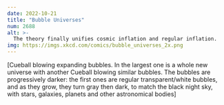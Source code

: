 ```yaml
---
date: 2022-10-21
title: "Bubble Universes"
num: 2688
alt: >-
  The theory finally unifies cosmic inflation and regular inflation.
img: https://imgs.xkcd.com/comics/bubble_universes_2x.png
---
```

[Cueball blowing expanding bubbles. In the largest one is a whole new universe with another Cueball blowing similar bubbles. The bubbles are progressively darker: the first ones are regular transparent/white bubbles, and as they grow, they turn gray then dark, to match the black night sky, with stars, galaxies, planets and other astronomical bodies]